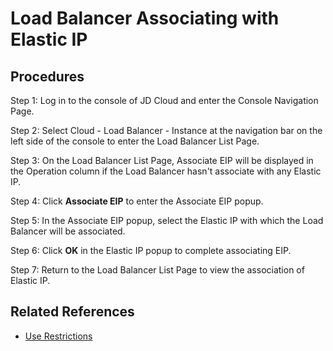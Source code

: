 # Load Balancer Associating with Elastic IP

## Procedures

Step 1: Log in to the console of JD Cloud and enter the Console Navigation Page.

Step 2: Select Cloud - Load Balancer - Instance at the navigation bar on the left side of the console to enter the Load Balancer List Page.

Step 3: On the Load Balancer List Page, Associate EIP will be displayed in the Operation column if the Load Balancer hasn't associate with any Elastic IP.

Step 4: Click **Associate EIP** to enter the Associate EIP popup.

Step 5: In the Associate EIP popup, select the Elastic IP with which the Load Balancer will be associated.

Step 6: Click **OK** in the Elastic IP popup to complete associating EIP.

Step 7: Return to the Load Balancer List Page to view the association of Elastic IP.

## Related References

- [Use Restrictions](../../Introduction/Restrictions.md)
